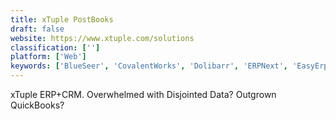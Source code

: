 ```yaml
---
title: xTuple PostBooks
draft: false 
website: https://www.xtuple.com/solutions
classification: ['']
platform: ['Web']
keywords: ['BlueSeer', 'CovalentWorks', 'Dolibarr', 'ERPNext', 'EasyErp', 'Highrise', 'LedgerSMB', 'Microsoft Dynamics', 'MixERP', 'NetSuite', 'Odoo', 'OrangeHRM', 'Project Open', 'QuickBooks', 'Sage 50cloud', 'SuiteCRM', 'iDempiere', 'inoERP', 'webERP']
---
```

xTuple ERP+CRM. Overwhelmed with Disjointed Data? Outgrown QuickBooks?